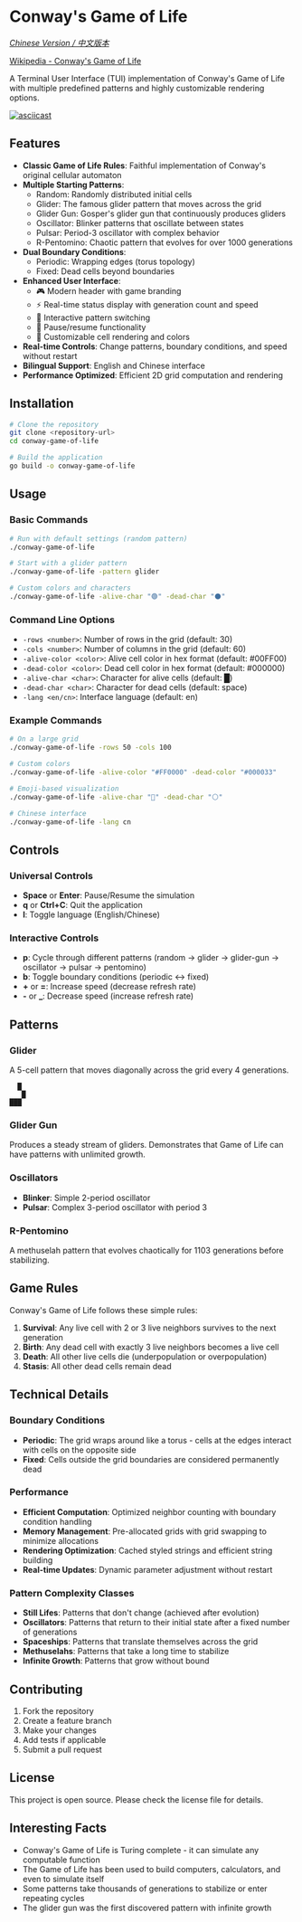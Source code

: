 # Conway's Game of Life

_[Chinese Version / 中文版本](README_CN.md)_

[Wikipedia - Conway's Game of Life](https://en.wikipedia.org/wiki/Conway's_Game_of_Life)

A Terminal User Interface (TUI) implementation of Conway's Game of Life with multiple predefined patterns and highly customizable rendering options.

[![asciicast](https://asciinema.org/a/723376.svg)](https://asciinema.org/a/723376)

## Features

- **Classic Game of Life Rules**: Faithful implementation of Conway's original cellular automaton
- **Multiple Starting Patterns**:
  - Random: Randomly distributed initial cells
  - Glider: The famous glider pattern that moves across the grid
  - Glider Gun: Gosper's glider gun that continuously produces gliders
  - Oscillator: Blinker patterns that oscillate between states
  - Pulsar: Period-3 oscillator with complex behavior
  - R-Pentomino: Chaotic pattern that evolves for over 1000 generations
- **Dual Boundary Conditions**:
  - Periodic: Wrapping edges (torus topology)
  - Fixed: Dead cells beyond boundaries
- **Enhanced User Interface**:
  - 🎮 Modern header with game branding
  - ⚡ Real-time status display with generation count and speed
  - 🎨 Interactive pattern switching
  - 🔄 Pause/resume functionality
  - 📐 Customizable cell rendering and colors
- **Real-time Controls**: Change patterns, boundary conditions, and speed without restart
- **Bilingual Support**: English and Chinese interface
- **Performance Optimized**: Efficient 2D grid computation and rendering

## Installation

```bash
# Clone the repository
git clone <repository-url>
cd conway-game-of-life

# Build the application
go build -o conway-game-of-life
```

## Usage

### Basic Commands

```bash
# Run with default settings (random pattern)
./conway-game-of-life

# Start with a glider pattern
./conway-game-of-life -pattern glider

# Custom colors and characters
./conway-game-of-life -alive-char "🟢" -dead-char "⚫"
```

### Command Line Options

- `-rows <number>`: Number of rows in the grid (default: 30)
- `-cols <number>`: Number of columns in the grid (default: 60)
- `-alive-color <color>`: Alive cell color in hex format (default: #00FF00)
- `-dead-color <color>`: Dead cell color in hex format (default: #000000)
- `-alive-char <char>`: Character for alive cells (default: █)
- `-dead-char <char>`: Character for dead cells (default: space)
- `-lang <en/cn>`: Interface language (default: en)

### Example Commands

```bash
# On a large grid
./conway-game-of-life -rows 50 -cols 100

# Custom colors
./conway-game-of-life -alive-color "#FF0000" -dead-color "#000033"

# Emoji-based visualization
./conway-game-of-life -alive-char "🔴" -dead-char "⚪"

# Chinese interface
./conway-game-of-life -lang cn
```

## Controls

### Universal Controls

- **Space** or **Enter**: Pause/Resume the simulation
- **q** or **Ctrl+C**: Quit the application
- **l**: Toggle language (English/Chinese)

### Interactive Controls

- **p**: Cycle through different patterns (random → glider → glider-gun → oscillator → pulsar → pentomino)
- **b**: Toggle boundary conditions (periodic ↔ fixed)
- **+** or **=**: Increase speed (decrease refresh rate)
- **-** or **\_**: Decrease speed (increase refresh rate)

## Patterns

### Glider

A 5-cell pattern that moves diagonally across the grid every 4 generations.

```
  █
   █
███
```

### Glider Gun

Produces a steady stream of gliders. Demonstrates that Game of Life can have patterns with unlimited growth.

### Oscillators

- **Blinker**: Simple 2-period oscillator
- **Pulsar**: Complex 3-period oscillator with period 3

### R-Pentomino

A methuselah pattern that evolves chaotically for 1103 generations before stabilizing.

## Game Rules

Conway's Game of Life follows these simple rules:

1. **Survival**: Any live cell with 2 or 3 live neighbors survives to the next generation
2. **Birth**: Any dead cell with exactly 3 live neighbors becomes a live cell
3. **Death**: All other live cells die (underpopulation or overpopulation)
4. **Stasis**: All other dead cells remain dead

## Technical Details

### Boundary Conditions

- **Periodic**: The grid wraps around like a torus - cells at the edges interact with cells on the opposite side
- **Fixed**: Cells outside the grid boundaries are considered permanently dead

### Performance

- **Efficient Computation**: Optimized neighbor counting with boundary condition handling
- **Memory Management**: Pre-allocated grids with grid swapping to minimize allocations
- **Rendering Optimization**: Cached styled strings and efficient string building
- **Real-time Updates**: Dynamic parameter adjustment without restart

### Pattern Complexity Classes

- **Still Lifes**: Patterns that don't change (achieved after evolution)
- **Oscillators**: Patterns that return to their initial state after a fixed number of generations
- **Spaceships**: Patterns that translate themselves across the grid
- **Methuselahs**: Patterns that take a long time to stabilize
- **Infinite Growth**: Patterns that grow without bound

## Contributing

1. Fork the repository
2. Create a feature branch
3. Make your changes
4. Add tests if applicable
5. Submit a pull request

## License

This project is open source. Please check the license file for details.

## Interesting Facts

- Conway's Game of Life is Turing complete - it can simulate any computable function
- The Game of Life has been used to build computers, calculators, and even to simulate itself
- Some patterns take thousands of generations to stabilize or enter repeating cycles
- The glider gun was the first discovered pattern with infinite growth

